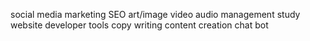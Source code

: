 social media
marketing
SEO
art/image
video
audio
management
study
website
developer tools
copy writing
content creation
chat bot